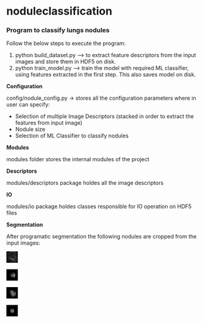 # noduleclassification
### Program to classify lungs nodules

Follow the below steps to execute the program:
1. python build_dataset.py --> to extract feature descriptors from the input images and store them in HDF5 on disk. 
2. python train_model.py --> train the model with required ML classifier, using features extracted in the first step. This also saves model on disk.


                    

**Configuration**

config/nodule_config.py -> stores all the configuration parameters where in user can specify:
- Selection of multiple Image Descriptors (stacked in order to extract the features from input image)
- Nodule size
- Selection of ML Classifier to classify nodules

**Modules**

modules folder stores the internal modules of the project

__Descriptors__

modules/descriptors package holdes all the image descriptors 

__IO__

modules/io package holdes classes responsible for IO operation on HDF5 files 


__Segmentation__

After programatic segmentation the following nodules are cropped from the input images:

![GitHub Logo](/images/cropped1.jpg)

![GitHub Logo](/images/cropped2.jpg)

![GitHub Logo](/images/cropped3.jpg)

![GitHub Logo](/images/cropped4.jpg)
